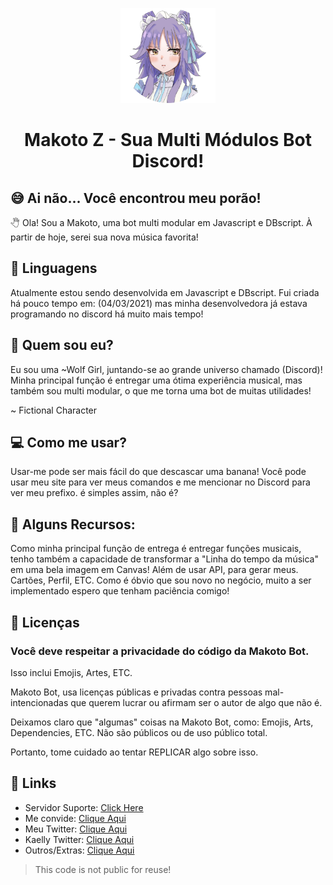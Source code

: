 <p align="center">
  <img width="152" height="152" src="imagens/makotoicon.png">
</p>

<h1 align="center">Makoto Z - Sua Multi Módulos Bot Discord!</h1>

## 😅 Ai não... Você encontrou meu porão!
🖑 Ola! Sou a Makoto, uma bot multi modular em Javascript e DBscript. À partir de hoje, serei sua nova música favorita!

## 👚 Linguagens
Atualmente estou sendo desenvolvida em Javascript e DBscript.
Fui criada há pouco tempo em: (04/03/2021) mas minha desenvolvedora já estava programando no discord há muito mais tempo!

## 🤔 Quem sou eu?
Eu sou uma ~Wolf Girl, juntando-se ao grande universo chamado (Discord)! Minha principal função é entregar uma ótima experiência musical, mas também sou multi modular, o que me torna uma bot de muitas utilidades!

~ Fictional Character

## 💻 Como me usar?
Usar-me pode ser mais fácil do que descascar uma banana! Você pode usar meu site para ver meus comandos e me mencionar no Discord para ver meu prefixo. é simples assim, não é?

## 🔬 Alguns Recursos:
Como minha principal função de entrega é entregar funções musicais, tenho também a capacidade de transformar a "Linha do tempo da música" em uma bela imagem em Canvas! Além de usar API, para gerar meus. Cartões, Perfil, ETC. Como é óbvio que sou novo no negócio, muito a ser implementado espero que tenham paciência comigo!  

## 📃 Licenças
### Você deve respeitar a privacidade do código da Makoto Bot.

Isso inclui Emojis, Artes, ETC.

Makoto Bot, usa licenças públicas e privadas contra pessoas mal-intencionadas que querem lucrar ou afirmam ser o autor de algo que não é.

Deixamos claro que "algumas" coisas na Makoto Bot, como: Emojis, Arts, Dependencies, ETC. Não são públicos ou de uso público total.

Portanto, tome cuidado ao tentar REPLICAR algo sobre isso.

## 📎 Links
* Servidor Suporte:  [Click Here](https://www.google.com)
* Me convide:  [Clique Aqui](https://www.google.com)
* Meu Twitter:  [Clique Aqui](https://www.google.com)
* Kaelly Twitter:  [Clique Aqui](https://www.google.com)
* Outros/Extras:  [Clique Aqui](https://www.google.com)

> This code is not public for reuse!
